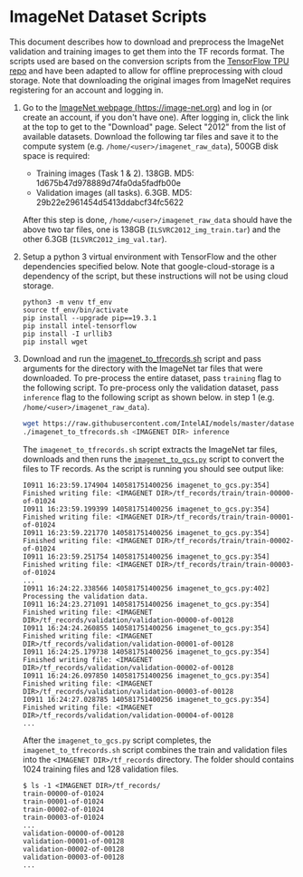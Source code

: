 # ImageNet Dataset Scripts

This document describes how to download and preprocess the ImageNet validation
and training images to get them into the TF records format. The scripts used
are based on the conversion scripts from the
[TensorFlow TPU repo](https://github.com/tensorflow/tpu) and have been adapted
to allow for offline preprocessing with cloud storage. Note that downloading
the original images from ImageNet requires registering for an account and
logging in.

1. Go to the [ImageNet webpage (https://image-net.org)](https://image-net.org)
   and log in (or create an account, if you don't have one). After logging in,
   click the link at the top to get to the "Download" page. Select "2012" from
   the list of available datasets.
   Download the following tar files and save it to the compute system
   (e.g. `/home/<user>/imagenet_raw_data`), 500GB disk space is required:

   * Training images (Task 1 & 2). 138GB. MD5: 1d675b47d978889d74fa0da5fadfb00e
   * Validation images (all tasks). 6.3GB. MD5: 29b22e2961454d5413ddabcf34fc5622

   After this step is done, `/home/<user>/imagenet_raw_data` should have the above two
   tar files, one is 138GB (`ILSVRC2012_img_train.tar`) and the other 6.3GB
   (`ILSVRC2012_img_val.tar`).

2. Setup a python 3 virtual environment with TensorFlow and the other
   dependencies specified below. Note that google-cloud-storage is a dependency
   of the script, but these instructions will not be using cloud storage.
   ```
   python3 -m venv tf_env
   source tf_env/bin/activate
   pip install --upgrade pip==19.3.1
   pip install intel-tensorflow
   pip install -I urllib3
   pip install wget
   ```

3. Download and run the [imagenet_to_tfrecords.sh](imagenet_to_tfrecords.sh) script and pass
   arguments for the directory with the ImageNet tar files that were downloaded. To pre-process the entire dataset, pass `training` flag to the following script. To pre-process only the validation dataset, pass `inference` flag to the following script as shown below. 
   in step 1 (e.g. `/home/<user>/imagenet_raw_data`).

   ```bash
   wget https://raw.githubusercontent.com/IntelAI/models/master/datasets/imagenet/imagenet_to_tfrecords.sh
   ./imagenet_to_tfrecords.sh <IMAGENET DIR> inference
   ```
   The `imagenet_to_tfrecords.sh` script extracts the ImageNet tar files, downloads and
   then runs the [`imagenet_to_gcs.py`](imagenet_to_gcs.py) script to convert the
   files to TF records. As the script is running you should see output like:
   ```
   I0911 16:23:59.174904 140581751400256 imagenet_to_gcs.py:354] Finished writing file: <IMAGENET DIR>/tf_records/train/train-00000-of-01024
   I0911 16:23:59.199399 140581751400256 imagenet_to_gcs.py:354] Finished writing file: <IMAGENET DIR>/tf_records/train/train-00001-of-01024
   I0911 16:23:59.221770 140581751400256 imagenet_to_gcs.py:354] Finished writing file: <IMAGENET DIR>/tf_records/train/train-00002-of-01024
   I0911 16:23:59.251754 140581751400256 imagenet_to_gcs.py:354] Finished writing file: <IMAGENET DIR>/tf_records/train/train-00003-of-01024
   ...
   I0911 16:24:22.338566 140581751400256 imagenet_to_gcs.py:402] Processing the validation data.
   I0911 16:24:23.271091 140581751400256 imagenet_to_gcs.py:354] Finished writing file: <IMAGENET DIR>/tf_records/validation/validation-00000-of-00128
   I0911 16:24:24.260855 140581751400256 imagenet_to_gcs.py:354] Finished writing file: <IMAGENET DIR>/tf_records/validation/validation-00001-of-00128
   I0911 16:24:25.179738 140581751400256 imagenet_to_gcs.py:354] Finished writing file: <IMAGENET DIR>/tf_records/validation/validation-00002-of-00128
   I0911 16:24:26.097850 140581751400256 imagenet_to_gcs.py:354] Finished writing file: <IMAGENET DIR>/tf_records/validation/validation-00003-of-00128
   I0911 16:24:27.028785 140581751400256 imagenet_to_gcs.py:354] Finished writing file: <IMAGENET DIR>/tf_records/validation/validation-00004-of-00128
   ...
   ```
   After the `imagenet_to_gcs.py` script completes, the `imagenet_to_tfrecords.sh` script combines
   the train and validation files into the `<IMAGENET DIR>/tf_records`
   directory. The folder should contains 1024 training files and 128 validation
   files.
   ```
   $ ls -1 <IMAGENET DIR>/tf_records/
   train-00000-of-01024
   train-00001-of-01024
   train-00002-of-01024
   train-00003-of-01024
   ...
   validation-00000-of-00128
   validation-00001-of-00128
   validation-00002-of-00128
   validation-00003-of-00128
   ...
   ```
